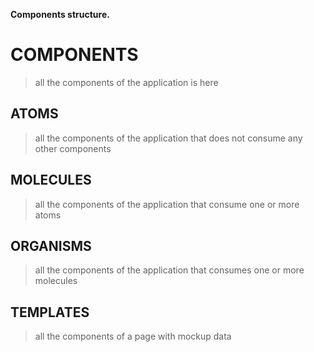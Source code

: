 **Components structure.**

# COMPONENTS

> all the components of the application is here

## ATOMS

> all the components of the application that does not consume any other components

## MOLECULES

> all the components of the application that consume one or more atoms

## ORGANISMS

> all the components of the application that consumes one or more molecules

## TEMPLATES

> all the components of a page with mockup data